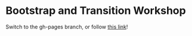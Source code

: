 # Bootstrap and Transition Workshop

Switch to the gh-pages branch, or follow [this link](https://github.com/dado3212/cs52-workshop-1/tree/gh-pages)!
